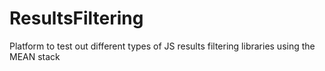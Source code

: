 # ResultsFiltering
Platform to test out different types of JS results filtering libraries using the MEAN stack
